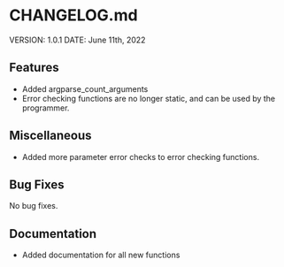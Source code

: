 # CHANGELOG.md

VERSION: 1.0.1
DATE: June 11th, 2022

## Features
- Added argparse_count_arguments
- Error checking functions are no longer static, and can be used by the
  programmer.

## Miscellaneous
- Added more parameter error checks to error checking functions.

## Bug Fixes
No bug fixes.

## Documentation
- Added documentation for all new functions
